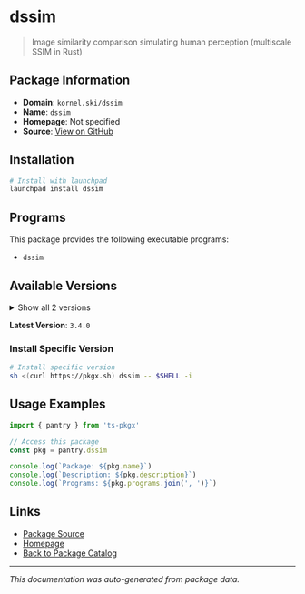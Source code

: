 # dssim

> Image similarity comparison simulating human perception (multiscale SSIM in Rust)

## Package Information

- **Domain**: `kornel.ski/dssim`
- **Name**: `dssim`
- **Homepage**: Not specified
- **Source**: [View on GitHub](https://github.com/pkgxdev/pantry/tree/main/projects/kornel.ski/dssim/package.yml)

## Installation

```bash
# Install with launchpad
launchpad install dssim
```

## Programs

This package provides the following executable programs:

- `dssim`

## Available Versions

<details>
<summary>Show all 2 versions</summary>

- `3.4.0`, `3.2.3`

</details>

**Latest Version**: `3.4.0`

### Install Specific Version

```bash
# Install specific version
sh <(curl https://pkgx.sh) dssim -- $SHELL -i
```

## Usage Examples

```typescript
import { pantry } from 'ts-pkgx'

// Access this package
const pkg = pantry.dssim

console.log(`Package: ${pkg.name}`)
console.log(`Description: ${pkg.description}`)
console.log(`Programs: ${pkg.programs.join(', ')}`)
```

## Links

- [Package Source](https://github.com/pkgxdev/pantry/tree/main/projects/kornel.ski/dssim/package.yml)
- [Homepage](#)
- [Back to Package Catalog](../../package-catalog.md)

---

*This documentation was auto-generated from package data.*
